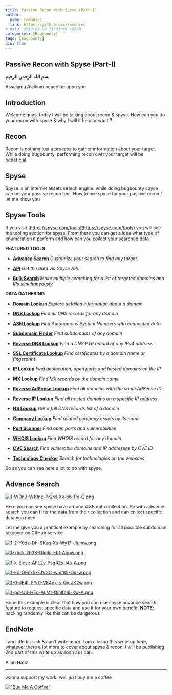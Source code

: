 ```yaml
---
title: Passive Recon with Spyse (Part-I)
author:
  name: remonsec
  link: https://github.com/remonsec
# date: 2019-08-08 11:33:00 +0800
categories: [Bugbounty]
tags: [bugbounty]
pin: true
---
```



## Passive Recon with Spyse (Part-I)

**بسم الله الرحمن الرحيم**


Assalamu Alaikum
peace be upon you

## Introduction

Welcome guys, today I will be talking about recon & spyse. How can you do your recon with spyse & why ! will it help or what ?

## Recon

Recon is nothing just a process to gather information about your target. While doing bugbounty, performing recon over your target will be beneficial.

## Spyse

Spyse is an internet assets search engine. while doing bugbounty spyse can be your passive recon tool. How to use spyse for your passive recon ! let me show you

## Spyse Tools

If you visit [https://spyse.com/tools](https://spyse.com/tools) you will see the tooling section for spyse. From there you can get a idea what type of enumeration it perform and how can you collect your searched data

**FEATURED TOOLS**

* [**Advance Search**](https://spyse.com/advanced-search/domain) *Customize your search to find any target.*

* [**API**](https://spyse.com/api) *Get the data via Spyse API.*

* [**Bulk Search**](https://spyse.com/bulk-search) *Make multiple searching for a list of targeted domains and IPs simultaneously.*

**DATA GATHERING**

* [**Domain Lookup**](https://spyse.com/tools/domain-lookup) *Explore detailed information about a domain*

* [**DNS Lookup**](https://spyse.com/tools/dns-lookup) *Find all DNS records for any domain*

* [**ASN Lookup**](https://spyse.com/tools/asn-lookup) *Find Autonomous System Numbers with connected data*

* [**Subdomain Finder**](https://spyse.com/tools/subdomain-finder) *Find subdomains of any domain*

* [**Reverse DNS Lookup**](https://spyse.com/tools/reverse-dns-lookup) *Find a DNS PTR record of any IPv4 address*

* [**SSL Certificate Lookup**](https://spyse.com/tools/ssl-lookup) *Find certificates by a domain name or fingerprint*

* [**IP Lookup**](https://spyse.com/tools/ip-lookup) *Find geolocation, open ports and hosted domains on the IP*

* [**MX Lookup**](https://spyse.com/tools/mx-lookup) *Find MX records by the domain name*

* [**Reverse AdSense Lookup**](https://spyse.com/tools/reverse-adsense-lookup) *Find all domains with the same AdSense ID*

* [**Reverse IP Lookup**](https://spyse.com/tools/reverse-ip-lookup) *Find all hosted domains on a specific IP address*

* [**NS Lookup**](https://spyse.com/tools/ns-lookup) *Get a full DNS records list of a domain*

* [**Company Lookup**](https://spyse.com/tools/company-lookup) *Find related company assets by its name*

* [**Port Scanner**](https://spyse.com/tools/port-scanner) *Find open ports and vulnerabilities*

* [**WHOIS Lookup**](https://spyse.com/tools/whois-lookup) *Find WHOIS record for any domain*

* [**CVE Search**](https://spyse.com/tools/cve-search) *Find vulnerable domains and IP addresses by CVE ID*

* [**Technology Checker**](https://spyse.com/tools/technology-checker) *Search for technologies on the websites.*

So as you can see here a lot to do with spyse.

## Advance Search

[![1-WDn3-W10nz-Pr2rd-Xk-66-Pe-Q.png](https://i.postimg.cc/k4DmnmgP/1-WDn3-W10nz-Pr2rd-Xk-66-Pe-Q.png)](https://postimg.cc/2bpJwgW0)

Here you can see spyse have around 4.8B data collection. So with advance search you can filter the data from their collection and can collect specific data you need.

Let me give you a practical example by searching for all possible subdomain takeover on GitHub service

[![1-2-Y0dz-Dh-SKeq-Xe-Wy17-Jjumw.png](https://i.postimg.cc/GhvH0kfJ/1-2-Y0dz-Dh-SKeq-Xe-Wy17-Jjumw.png)](https://postimg.cc/svDV7Zsv)

[![1-75ck-2b38-Ulu6ji-Ebf-Abpw.png](https://i.postimg.cc/NGH0T6Qq/1-75ck-2b38-Ulu6ji-Ebf-Abpw.png)](https://postimg.cc/mhTRWFc8)

[![1-k-Ejese-AFL2y-Psg42s-I4s-A.png](https://i.postimg.cc/HnDd3NTG/1-k-Ejese-AFL2y-Psg42s-I4s-A.png)](https://postimg.cc/Hc2qkBJ3)

[![1-Fc-O9ox5-FJVGC-wmt85-Dd-w.png](https://i.postimg.cc/XvGRhgHn/1-Fc-O9ox5-FJVGC-wmt85-Dd-w.png)](https://postimg.cc/cKWktfGz)

[![1-0-JE4t-PYr0-VK4nx-s-Qy-JK2w.png](https://i.postimg.cc/fy25DGyp/1-0-JE4t-PYr0-VK4nx-s-Qy-JK2w.png)](https://postimg.cc/N2XRxP1k)

[![1-pd-U3-HEo-ALMt-Qjhlfbi9-Kw-A.png](https://i.postimg.cc/gjn8qnct/1-pd-U3-HEo-ALMt-Qjhlfbi9-Kw-A.png)](https://postimg.cc/9wHDcX7y)

Hope this example is clear that how you can use spyse advance search feature to request specific data and use it for your own benefit.
**NOTE**: hacking randomly like this can be dangerous

## EndNote

I am little bit sick & can’t write more. I am closing this write up here, whatever there a lot more to cover about spyse & recon. I will be publishing 2nd part of this write up as soon as I can.

Allah Hafiz

___
wanna support my work! well just buy me a coffee

[!["Buy Me A Coffee"](https://www.buymeacoffee.com/assets/img/custom_images/orange_img.png)](https://www.buymeacoffee.com/remonsec)
